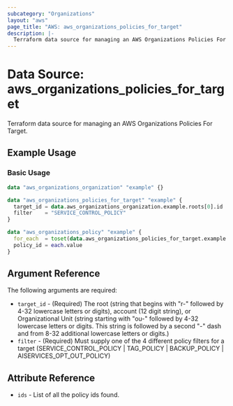 ```yaml
---
subcategory: "Organizations"
layout: "aws"
page_title: "AWS: aws_organizations_policies_for_target"
description: |-
  Terraform data source for managing an AWS Organizations Policies For Target.
---
```


# Data Source: aws_organizations_policies_for_target

Terraform data source for managing an AWS Organizations Policies For Target.

## Example Usage

### Basic Usage

```terraform
data "aws_organizations_organization" "example" {}

data "aws_organizations_policies_for_target" "example" {
  target_id = data.aws_organizations_organization.example.roots[0].id
  filter    = "SERVICE_CONTROL_POLICY"
}

data "aws_organizations_policy" "example" {
  for_each  = toset(data.aws_organizations_policies_for_target.example.ids)
  policy_id = each.value
}
```

## Argument Reference

The following arguments are required:

* `target_id` - (Required) The root (string that begins with "r-" followed by 4-32 lowercase letters or digits), account (12 digit string), or Organizational Unit (string starting with "ou-" followed by 4-32 lowercase letters or digits. This string is followed by a second "-" dash and from 8-32 additional lowercase letters or digits.)
* `filter` - (Required) Must supply one of the 4 different policy filters for a target (SERVICE_CONTROL_POLICY | TAG_POLICY | BACKUP_POLICY | AISERVICES_OPT_OUT_POLICY)

## Attribute Reference

* `ids` - List of all the policy ids found.
